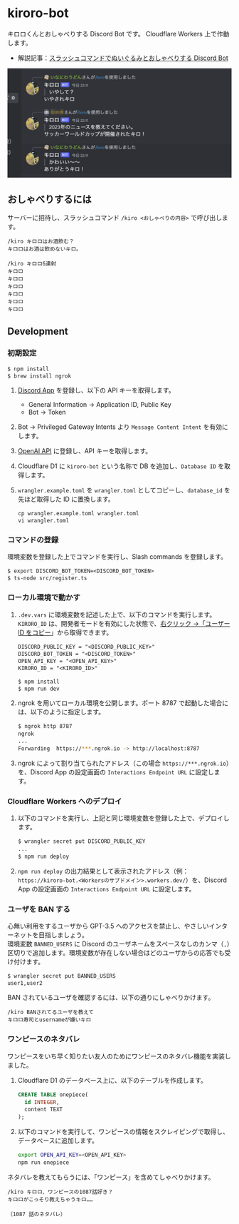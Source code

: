 # kiroro-bot

キロロくんとおしゃべりする Discord Bot です。
Cloudflare Workers 上で作動します。

- 解説記事：[スラッシュコマンドでぬいぐるみとおしゃべりする Discord Bot](https://zenn.dev/inaniwaudon/articles/2ce2643abc9e08)

![Discord 上での動作画面](sample.png)

## おしゃべりするには

サーバーに招待し、スラッシュコマンド `/kiro <おしゃべりの内容>` で呼び出します。

```
/kiro キロロはお酒飲む？
キロロはお酒は飲めないキロ。

/kiro キロロ6連射
キロロ
キロロ
キロロ
キロロ
キロロ
キロロ
```

## Development

### 初期設定

```
$ npm install
$ brew install ngrok
```

1. [Discord App](https://discord.com/developers/docs/intro) を登録し、以下の API キーを取得します。
    - General Information → Application ID, Public Key
    - Bot → Token

2. Bot → Privileged Gateway Intents より `Message Content Intent` を有効にします。

3. [OpenAI API](https://openai.com/blog/openai-api) に登録し、API キーを取得します。

4. Cloudflare D1 に `kiroro-bot` という名称で DB を追加し、`Database ID` を取得します。

5. `wrangler.example.toml` を `wrangler.toml` としてコピーし、`database_id` を先ほど取得した ID に置換します。
    ```
    cp wrangler.example.toml wrangler.toml
    vi wrangler.toml
    ```

### コマンドの登録

環境変数を登録した上でコマンドを実行し、Slash commands を登録します。

```
$ export DISCORD_BOT_TOKEN=<DISCORD_BOT_TOKEN>
$ ts-node src/register.ts
```

### ローカル環境で動かす

1. `.dev.vars` に環境変数を記述した上で、以下のコマンドを実行します。  
    `KIRORO_ID` は、開発者モードを有効にした状態で、[右クリック →「ユーザー ID をコピー](https://support.discord.com/hc/ja/articles/206346498-%E3%83%A6%E3%83%BC%E3%82%B6%E3%83%BC-%E3%82%B5%E3%83%BC%E3%83%90%E3%83%BC-%E3%83%A1%E3%83%83%E3%82%BB%E3%83%BC%E3%82%B8ID%E3%81%AF%E3%81%A9%E3%81%93%E3%81%A7%E8%A6%8B%E3%81%A4%E3%81%91%E3%82%89%E3%82%8C%E3%82%8B-)」から取得できます。

    ```
    DISCORD_PUBLIC_KEY = "<DISCORD_PUBLIC_KEY>"
    DISCORD_BOT_TOKEN = "<DISCORD_TOKEN>"
    OPEN_API_KEY = "<OPEN_API_KEY>"
    KIRORO_ID = "<KIRORO_ID>"
    ```
    ```
    $ npm install
    $ npm run dev
    ```

2. ngrok を用いてローカル環境を公開します。ポート 8787 で起動した場合には、以下のように指定します。

    ```bash
    $ ngrok http 8787
    ngrok
    ...
    Forwarding  https://***.ngrok.io -> http://localhost:8787
    ```

3. ngrok によって割り当てられたアドレス（この場合 `https://***.ngrok.io`）を、Discord App の設定画面の `Interactions Endpoint URL` に設定します。

### Cloudflare Workers へのデプロイ

1. 以下のコマンドを実行し、上記と同じ環境変数を登録した上で、デプロイします。

    ```bash
    $ wrangler secret put DISCORD_PUBLIC_KEY
    ...
    $ npm run deploy
    ```

2. `npm run deploy` の出力結果として表示されたアドレス（例：`https://kiroro-bot.<Workersのサブドメイン>.workers.dev/`）を、Discord App の設定画面の `Interactions Endpoint URL` に設定します。

### ユーザを BAN する

心無い利用をするユーザから GPT-3.5 へのアクセスを禁止し、やさしいインターネットを目指しましょう。  
環境変数 `BANNED_USERS` に Discord のユーザネームをスペースなしのカンマ（`,`）区切りで追加します。環境変数が存在しない場合はどのユーザからの応答でも受け付けます。

```
$ wrangler secret put BANNED_USERS
user1,user2
```

BAN されているユーザを確認するには、以下の通りにしゃべりかけます。

```
/kiro BANされてるユーザを教えて
キロロ寿司とusernameが嫌いキロ
```

### ワンピースのネタバレ

ワンピースをいち早く知りたい友人のためにワンピースのネタバレ機能を実装しました。

1. Cloudflare D1 のデータベース上に、以下のテーブルを作成します。
    ```sql
    CREATE TABLE onepiece(
      id INTEGER,
      content TEXT
    );
    ```

2. 以下のコマンドを実行して、ワンピースの情報をスクレイピングで取得し、データベースに追加します。
    ```bash
    export OPEN_API_KEY=<OPEN_API_KEY>
    npm run onepiece
    ```

ネタバレを教えてもらうには、「ワンピース」を含めてしゃべりかけます。

```
/kiro キロロ、ワンピースの1087話好き？
キロロがこっそり教えちゃうキロ……

（1087 話のネタバレ）
```
